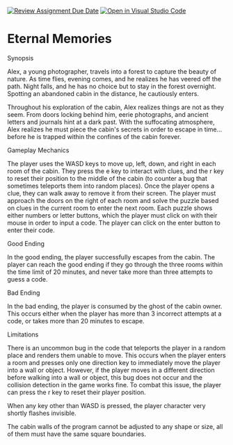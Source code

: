 [![Review Assignment Due Date](https://classroom.github.com/assets/deadline-readme-button-24ddc0f5d75046c5622901739e7c5dd533143b0c8e959d652212380cedb1ea36.svg)](https://classroom.github.com/a/B2OnycBl)
[![Open in Visual Studio Code](https://classroom.github.com/assets/open-in-vscode-718a45dd9cf7e7f842a935f5ebbe5719a5e09af4491e668f4dbf3b35d5cca122.svg)](https://classroom.github.com/online_ide?assignment_repo_id=15143636&assignment_repo_type=AssignmentRepo)
# Eternal Memories

Synopsis

Alex, a young photographer, travels into a forest to capture the beauty of nature. As time flies, evening comes, and he realizes he has veered off the path. Night falls, and he has no choice but to stay in the forest overnight. Spotting an abandoned cabin in the distance, he cautiously enters. 

Throughout his exploration of the cabin, Alex realizes things are not as they seem. From doors locking behind him, eerie photographs, and ancient letters and journals hint at a dark past. With the suffocating atmosphere, Alex realizes he must piece the cabin's secrets in order to escape in time... before he is trapped within the confines of the cabin forever.

Gameplay Mechanics

The player uses the WASD keys to move up, left, down, and right in each room of the cabin. They press the e key to interact with clues, and the r key to reset their position to the middle of the cabin (to counter a bug that sometimes teleports them into random places). Once the player opens a clue, they can walk away to remove it from their screen. The player must approach the doors on the right of each room and solve the puzzle based on clues in the current room to enter the next room. Each puzzle shows either numbers or letter buttons, which the player must click on with their mouse in order to input a code. The player can click on the enter button to enter their code.

Good Ending

In the good ending, the player successfully escapes from the cabin. The player can reach the good ending if they go through the three rooms within the time limit of 20 minutes, and never take more than three attempts to guess a code.

Bad Ending

In the bad ending, the player is consumed by the ghost of the cabin owner. This occurs either when the player has more than 3 incorrect attempts at a code, or takes more than 20 minutes to escape.

Limitations

There is an uncommon bug in the code that teleports the player in a random place and renders them unable to move. This occurs when the player enters a room and presses only one direction key to immediately move the player into a wall or object. However, if the player moves in a different direction before walking into a wall or object, this bug does not occur and the collision detection in the game works fine. To combat this issue, the player can press the r key to reset their player position.

When any key other than WASD is pressed, the player character very shortly flashes invisible.

The cabin walls of the program cannot be adjusted to any shape or size, all of them must have the same square boundaries.